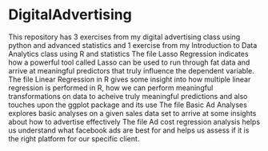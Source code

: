# DigitalAdvertising
This repository has 3 exercises from my digital advertising class using python and advanced statistics and 1 exercise from my Introduction to Data Analytics class using R and statistics
The file Lasso Regression indicates how a powerful tool called Lasso can be used to run through fat data and arrive at meaningful predictors that truly influence the dependent variable. 
The file Linear Regression in R gives some insight into how multiple linear regression is performed in R, how we can perform meaningful transformations on data to acheive truly meaningful predictions and also touches upon the ggplot package and its use
The file Basic Ad Analyses explores basic analyses on a given sales data set to arrive at some insights about how to advertise effectively
The file Ad cost regression analysis helps us understand what facebook ads are best for and helps us assess if it is the right platform for our specific client.
